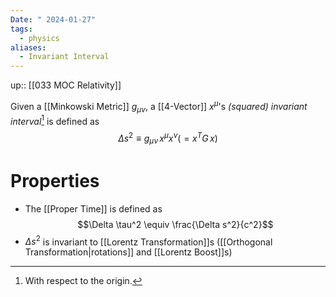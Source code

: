 ```yaml
---
Date: " 2024-01-27"
tags:
  - physics
aliases:
  - Invariant Interval
---
```

up:: [[033 MOC Relativity]]

Given a [[Minkowski Metric]] $g_{\mu\nu}$, a [[4-Vector]] $x^\mu$'s *(squared) invariant interval*[^1] is defined as
$$\Delta s^2 \equiv g_{\mu\nu} \, x^\mu x^\nu (=x^T G \,x)$$
# Properties
- The [[Proper Time]] is defined as $$\Delta \tau^2 \equiv \frac{\Delta s^2}{c^2}$$
- $\Delta s^2$ is invariant to [[Lorentz Transformation]]s ([[Orthogonal Transformation|rotations]] and [[Lorentz Boost]]s)

[^1]: With respect to the origin.